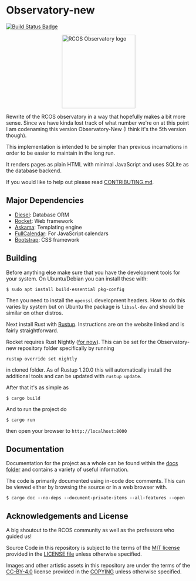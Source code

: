 # Observatory-new

[![Build Status Badge](https://github.com/rcos/observatory-new/workflows/Build/badge.svg)](https://github.com/rcos/observatory-new/actions?query=workflow%3ABuild)

<img src="./logo.svg" alt="RCOS Observatory logo" width="200px" style="display:block;margin:auto;"/>

Rewrite of the RCOS observatory in a way that hopefully makes a bit more sense.
Since we have kinda lost track of what number we're on at this point I am
codenaming this version Observatory-New (I think it's the 5th version though).

This implementation is intended to be simpler than previous incarnations in
order to be easier to maintain in the long run.

It renders pages as plain HTML with minimal JavaScript and uses SQLite
as the database backend.

If you would like to help out please read [CONTRIBUTING.md](./CONTRIBUTING.md).

## Major Dependencies

- [Diesel](https://diesel.rs): Database ORM
- [Rocket](https://rocket.rs): Web framework
- [Askama](https://github.com/djc/askama): Templating engine
- [FullCalendar](https://fullcalendar.io/): For JavaScript calendars
- [Bootstrap](https://getbootstrap.com): CSS framework

## Building

Before anything else make sure that you have the development tools for your
system. On Ubuntu/Debian you can install these with:

```
$ sudo apt install build-essential pkg-config
```

Then you need to install the `openssl` development headers.
How to do this varies by system but on Ubuntu the package is
`libssl-dev` and should be similar on other distros.

Next install Rust with [Rustup](https://rustup.rs). Instructions are on the
website linked and is fairly straightforward.

Rocket requires Rust Nightly ([for now](https://github.com/SergioBenitez/Rocket/issues/19)).
This can be set for the Observatory-new repository folder specifically by running
```
rustup override set nightly
```
in cloned folder.
As of Rustup 1.20.0 this will automatically install the additional tools and can be updated
with `rustup update`.

After that it's as simple as
```
$ cargo build
```

And to run the project do
```
$ cargo run
```

then open your browser to `http://localhost:8000`

## Documentation

Documentation for the project as a whole can be found within the
[docs folder](./docs) and contains a variety of useful information.

The code is primarily documented using in-code doc comments.
This can be viewed either by browsing the source or in a web browser with.
```
$ cargo doc --no-deps --document-private-items --all-features --open
```

## Acknowledgements and License

A big shoutout to the RCOS community as well as the professors who guided us!

Source Code in this repository is subject to the terms of the
[MIT license](https://choosealicense.com/licenses/mit/)
provided in the [LICENSE file](./LICENSE) unless otherwise specified.

Images and other artistic assets in this repository are under the terms of the
[CC-BY-4.0](https://choosealicense.com/licenses/cc-by-4.0/)
license provided in the [COPYING](./COPYING) unless otherwise specified.
